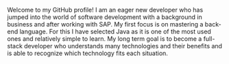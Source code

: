Welcome to my GitHub profile! 
I am an eager new developer who has jumped into the world of software development with a background in business and after working with SAP.
My first focus is on mastering a back-end language. For this I have selected Java as it is one of the most used ones and relatively simple to learn.
My long term goal is to become a full-stack developer who understands many technologies and their benefits and is able to recognize which technology fits each situation.
